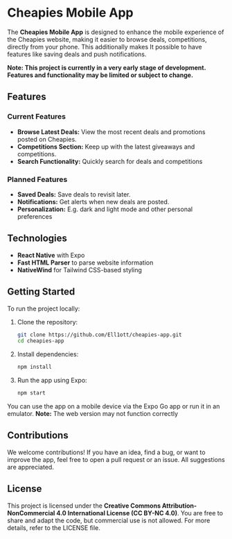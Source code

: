 # Cheapies Mobile App

The **Cheapies Mobile App** is designed to enhance the mobile experience of the Cheapies website, making it easier to browse deals, competitions, directly from your phone. This additionally makes It possible to have features like saving deals and push notifications.

**Note: This project is currently in a very early stage of development. Features and functionality may be limited or subject to change.**

## Features

### Current Features
- **Browse Latest Deals:** View the most recent deals and promotions posted on Cheapies.
- **Competitions Section:** Keep up with the latest giveaways and competitions.
- **Search Functionality:** Quickly search for deals and competitions

### Planned Features
- **Saved Deals:** Save deals to revisit later.
- **Notifications:** Get alerts when new deals are posted.
- **Personalization:** E.g. dark and light mode and other personal preferences

## Technologies

- **React Native** with Expo
- **Fast HTML Parser** to parse website information
- **NativeWind** for Tailwind CSS-based styling

## Getting Started

To run the project locally:

1. Clone the repository:
   ```bash
   git clone https://github.com/Ell1ott/cheapies-app.git
   cd cheapies-app
   ```
2. Install dependencies:
   ```bash
   npm install

   ```
3. Run the app using Expo:
   ```bash
   npm start
   ```

You can use the app on a mobile device via the Expo Go app or run it in an emulator. **Note:** The web version may not function correctly

## Contributions

We welcome contributions! If you have an idea, find a bug, or want to improve the app, feel free to open a pull request or an issue. All suggestions are appreciated.

## License

This project is licensed under the **Creative Commons Attribution-NonCommercial 4.0 International License (CC BY-NC 4.0)**. You are free to share and adapt the code, but commercial use is not allowed. For more details, refer to the LICENSE file.
